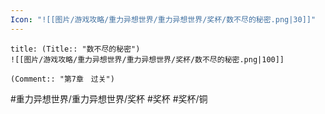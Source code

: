 ```yaml
---
Icon: "![[图片/游戏攻略/重力异想世界/重力异想世界/奖杯/数不尽的秘密.png|30]]"
---
```

```ad-common-bronze-trophy
title: (Title:: "数不尽的秘密")
![[图片/游戏攻略/重力异想世界/重力异想世界/奖杯/数不尽的秘密.png|100]]

(Comment:: "第7章　过关")
```

#重力异想世界/重力异想世界/奖杯 #奖杯 #奖杯/铜
